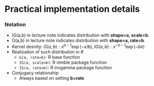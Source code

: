 # Practical implementation details

### Notation
- IG(a,b) in lecture note indicates distribution with **shape=a, scale=b**.
- G(a,b) in lecture note indicates distribution with **shape=a, rate=b**.
- Kernel desnity: $G(a,b): x^{a-1}\exp(-x/b), IG(a,b): x^{-a-1}\exp(-bx)$
- Realization of such distribution in *R*
    - `G(a, rate=b)`: R base function
    - `IG(a, scale=b)`: R nimble package function
    - `IG(a, rate=b)`: R invgamma package function
- Conjugacy relationship
    - Always based on setting **b=rate**